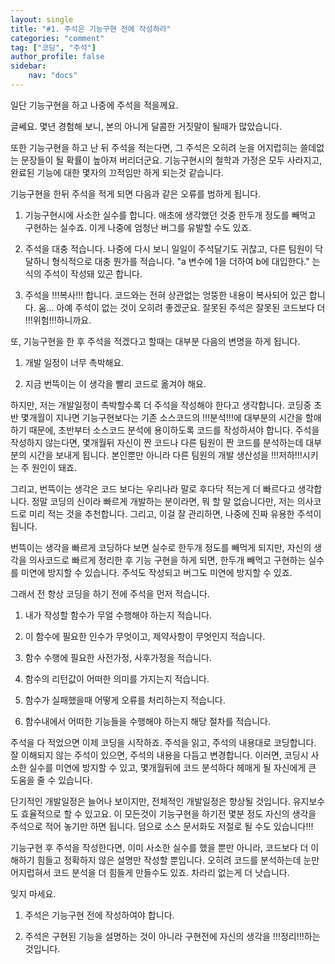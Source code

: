 ```yaml
---
layout: single
title: "#1. 주석은 기능구현 전에 작성하라"
categories: "comment"
tag: ["코딩", "주석"]
author_profile: false
sidebar: 
    nav: "docs"
---
```


일단 기능구현을 하고 나중에 주석을 적을께요.

글쎄요. 몇년 경험해 보니, 본의 아니게 달콤한 거짓말이 될때가 많았습니다.

또한 기능구현을 하고 난 뒤 주석을 적는다면, 그 주석은 오히려 눈을 어지럽히는 쓸데없는 문장들이 될 확률이 높아져 버리더군요. 기능구현시의 철학과 가정은 모두 사라지고, 완료된 기능에 대한 몇자의 끄적임만 하게 되는것 같습니다.

기능구현을 한뒤 주석을 적게 되면 다음과 같은 오류를 범하게 됩니다.

1. 기능구현시에 사소한 실수를 합니다. 애초에 생각했던 것중 한두개 정도를 빼먹고 구현하는 실수죠. 이게 나중에 엄청난 버그를 유발할 수도 있죠.

2. 주석을 대충 적습니다. 나중에 다시 보니 일일이 주석달기도 귀찮고, 다른 팀원이 닥달하니 형식적으로 대충 뭔가를 적습니다. "a 변수에 1을 더하여 b에 대입한다." 는 식의 주석이 작성돼 있곤 합니다.

3. 주석을 !!!복사!!! 합니다. 코드와는 전혀 상관없는 엉뚱한 내용이 복사되어 있곤 합니다. 움... 아예 주석이 없는 것이 오히려 좋겠군요. 잘못된 주석은 잘못된 코드보다 더 !!!위험!!!하니까요.
 
또, 기능구현을 한 후 주석을 적겠다고 할때는 대부분 다음의 변명을 하게 됩니다.

1. 개발 일정이 너무 촉박해요.

2. 지금 번뜩이는 이 생각을 빨리 코드로 옮겨야 해요.

하지만, 저는 개발일정이 촉박할수록 더 주석을 작성해야 한다고 생각합니다. 코딩중 초반 몇개월이 지나면 기능구현보다는 기존 소스코드의 !!!분석!!!에 대부분의 시간을 할애하기 때문에, 초반부터 소스코드 분석에 용이하도록 코드를 작성하셔야 합니다. 주석을 작성하지 않는다면, 몇개월뒤 자신이 짠 코드나 다른 팀원이 짠 코드를 분석하는데 대부분의 시간을 보내게 됩니다. 본인뿐만 아니라 다른 팀원의 개발 생산성을 !!!저하!!!시키는 주 원인이 돼죠.

그리고, 번뜩이는 생각은 코드 보다는 우리나라 말로 후다닥 적는게 더 빠르다고 생각합니다. 정말 코딩의 신이라 빠르게 개발하는 분이라면, 뭐 할 말 없습니다만, 저는 의사코드로 미리 적는 것을 추천합니다. 그리고, 이걸 잘 관리하면, 나중에 진짜 유용한 주석이 됩니다.

번뜩이는 생각을 빠르게 코딩하다 보면 실수로 한두개 정도를 빼먹게 되지만, 자신의 생각을 의사코드로 빠르게 정리한 후 기능 구현을 하게 되면, 한두개 빼먹고 구현하는 실수를 미연에 방지할 수 있습니다. 주석도 작성되고 버그도 미연에 방지할 수 있죠.

그래서 전 항상 코딩을 하기 전에 주석을 먼저 적습니다.

1. 내가 작성할 함수가 무얼 수행해야 하는지 적습니다.

2. 이 함수에 필요한 인수가 무엇이고, 제약사항이 무엇인지 적습니다.

3. 함수 수행에 필요한 사전가정, 사후가정을 적습니다.

4. 함수의 리턴값이 어떠한 의미를 가지는지 적습니다.

5. 함수가 실패했을때 어떻게 오류를 처리하는지 적습니다.

6. 함수내에서 어떠한 기능들을 수행해야 하는지 해당 절차를 적습니다.

주석을 다 적었으면 이제 코딩을 시작하죠. 주석을 읽고, 주석의 내용대로 코딩합니다. 잘 이해되지 않는 주석이 있으면, 주석의 내용을 다듬고 변경합니다. 이러면, 코딩시 사소한 실수를 미연에 방지할 수 있고, 몇개월뒤에 코드 분석하다 헤매게 될 자신에게 큰 도움을 줄 수 있습니다. 

단기적인 개발일정은 늘어나 보이지만, 전체적인 개발일정은 향상될 것입니다. 유지보수도 효율적으로 할 수 있고요. 이 모든것이 기능구현을 하기전 몇분 정도 자신의 생각을 주석으로 적어 놓기만 하면 됩니다. 덤으로 소스 문서화도 저절로 될 수도 있습니다!!!

기능구현 후 주석을 작성한다면, 이미 사소한 실수를 했을 뿐만 아니라, 코드보다 더 이해하기 힘들고 정확하지 않은 설명만 작성할 뿐입니다. 오히려 코드를 분석하는데 눈만 어지럽혀서 코드 분석을 더 힘들게 만들수도 있죠. 차라리 없는게 더 낫습니다.

잊지 마세요.

1. 주석은 기능구현 전에 작성하여야 합니다.

2. 주석은 구현된 기능을 설명하는 것이 아니라 구현전에 자신의 생각을 !!!정리!!!하는 것입니다.
